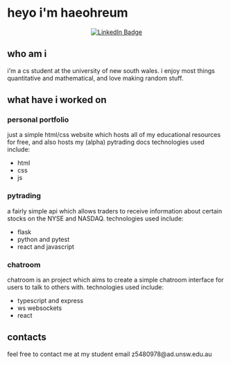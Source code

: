 <div id="header">
<h1>
  heyo i'm haeohreum
</h1>
  <div id="badges" align = "center">
  <a href="https://www.linkedin.com/in/haeohreum-kim-3a92bb240/">
    <img src="https://img.shields.io/badge/LinkedIn-blue?style=for-the-badge&logo=linkedin&logoColor=white" alt="LinkedIn Badge"/>
  </a>
  </div>

<div align = "left">
  <h2> who am i</h2>
  i'm a cs student at the university of new south wales. i enjoy most things quantitative and mathematical, and love making random stuff. 
  <h2> what have i worked on </h2>
  <h3> personal portfolio </h3>
  just a simple html/css website which hosts all of my educational resources for free, and also hosts my (alpha) pytrading docs
  technologies used include:
  <ul>
    <li> html </li>
    <li> css </li>
    <li> js </li>
  </ul>
  <h3> pytrading </h3>
  a fairly simple api which allows traders to receive information about certain stocks on the NYSE and NASDAQ. technologies used include:
  <ul>
    <li> flask </li>
    <li> python and pytest </li>
    <li> react and javascript </li>
  </ul>
  <h3> chatroom </h3>
  chatroom is an project which aims to create a simple chatroom interface for users to talk to others with. technologies used include:
  <ul>
    <li> typescript and express </li>
    <li> ws websockets </li>
    <li> react </li>
  </ul>
  <h2> contacts </h2>
  feel free to contact me at my student email z5480978@ad.unsw.edu.au

    
</div>

